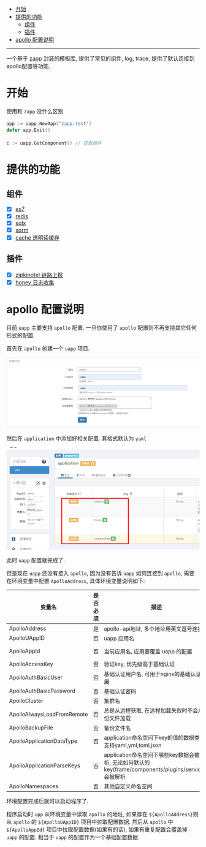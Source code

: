 <!-- TOC -->

- [开始](#开始)
- [提供的功能](#提供的功能)
  - [组件](#组件)
  - [插件](#插件)
- [apollo 配置说明](#apollo-配置说明)

<!-- /TOC -->

---

一个基于 [zapp](https://github.com/zly-app/zapp) 封装的模板库, 提供了常见的组件, log, trace, 提供了默认连接到 apollo配置等功能.

# 开始

使用和 `zapp` 没什么区别

```go
app := uapp.NewApp("zapp.test")
defer app.Exit()

c := uapp.GetComponent() // 获取组件
```

# 提供的功能

## 组件

+ [x] [es7](https://github.com/zly-app/component/tree/master/es7)
+ [x] [redis](https://github.com/zly-app/component/tree/master/redis)
+ [x] [sqlx](https://github.com/zly-app/component/tree/master/sqlx)
+ [x] [xorm](https://github.com/zly-app/component/tree/master/xorm)
+ [x] [cache 透明读缓存](https://github.com/zly-app/cache)

## 插件

+ [x] [zipkinotel 链路上报](https://github.com/zly-app/plugin/tree/master/zipkinotel)
+ [x] [honey 日志收集](https://github.com/zly-app/plugin/tree/master/honey)

# apollo 配置说明

目前 `uapp` 主要支持 `apollo` 配置. 一旦你使用了 `apollo` 配置则不再支持其它任何形式的配置.

首先在 `apollo` 创建一个 `uapp` 项目.

![](src/assets/example/create_uapp.png)

然后在 `application` 中添加好相关配置. 其格式默认为 `yaml`

![](src/assets/example/uapp_config.png)

此时 `uapp` 配置就完成了.

但是现在 `uapp` 还没有接入 `apollo`, 因为没有告诉 `uapp` 如何连接到 `apollo`, 需要在环境变量中配置 `ApolloAddress`, 具体环境变量说明如下:

| 变量名                     | 是否必须 | 描述                                                                                                   | 默认值    |
| -------------------------- | -------- | ------------------------------------------------------------------------------------------------------ | --------- |
| ApolloAddress              | 是       | apollo-api地址, 多个地址用英文逗号连接                                                                 |           |
| ApolloUAppID               | 否       | uapp 应用名                                                                                            | uapp      |
| ApolloAppId                | 否       | 当前应用名, 应用要覆盖 uapp 的配置                                                                     | \<app名\> |
| ApolloAccessKey            | 否       | 验证key, 优先级高于基础认证                                                                            |           |
| ApolloAuthBasicUser        | 否       | 基础认证用户名, 可用于nginx的基础认证扩展                                                              |           |
| ApolloAuthBasicPassword    | 否       | 基础认证密码                                                                                           |           |
| ApolloCluster              | 否       | 集群名                                                                                                 | default   |
| ApolloAlwaysLoadFromRemote | 否       | 总是从远程获取, 在远程加载失败时不会从备份文件加载                                                     | false     |
| ApolloBackupFile           | 否       | 备份文件名                                                                                             |           |
| ApolloApplicationDataType  | 否       | application命名空间下key的值的数据类型, 支持yaml,yml,toml,json                                         | yaml      |
| ApolloApplicationParseKeys | 否       | application命名空间下哪些key数据会被解析, 无论如何默认的key(frame/components/plugins/services)会被解析 |           |
| ApolloNamespaces           | 否       | 其他自定义命名空间                                                                                     |           |

环境配置完成后就可以启动程序了.

程序启动时 `upp` 从环境变量中读取 `apollo` 的地址, 如果存在 `${ApolloAddress}`则从 `apollo` 的 `${ApolloUAppID}` 项目中拉取配置数据. 然后从 `apollo` 中 `${ApolloAppId}` 项目中拉取配置数据(如果有的话), 如果有重复配置会覆盖掉 `uapp` 的配置. 相当于 `uapp` 的配置作为一个基础配置数据.
